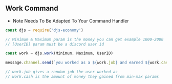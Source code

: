## Work Command
* Note Needs To Be Adapted To Your Command Handler

```js
const djs = require('djs-economy')

// Minimum & Maximum param is the money you can get example 1000-2000
// [UserID] param must be a discord user id

const work = djs.work(Minimum, Maximum, UserID)

message.channel.send(`you worked as a ${work.job} and earned ${work.cash}`)

// work.job gives a random job the user worked as
// work.cash is the amount of money they gained from min-max params 
```
